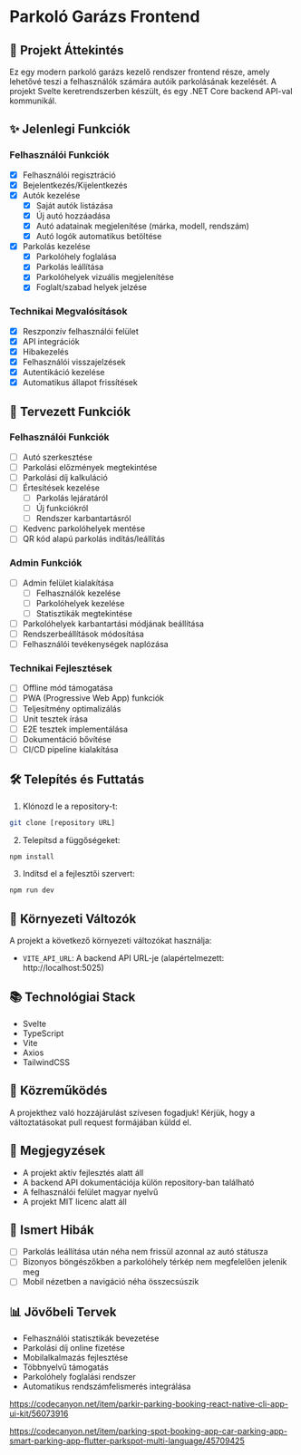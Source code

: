 # Parkoló Garázs Frontend

## 🚗 Projekt Áttekintés
Ez egy modern parkoló garázs kezelő rendszer frontend része, amely lehetővé teszi a felhasználók számára autóik parkolásának kezelését. A projekt Svelte keretrendszerben készült, és egy .NET Core backend API-val kommunikál.

## ✨ Jelenlegi Funkciók

### Felhasználói Funkciók
- [x] Felhasználói regisztráció
- [x] Bejelentkezés/Kijelentkezés
- [x] Autók kezelése
  - [x] Saját autók listázása
  - [x] Új autó hozzáadása
  - [x] Autó adatainak megjelenítése (márka, modell, rendszám)
  - [x] Autó logók automatikus betöltése
- [x] Parkolás kezelése
  - [x] Parkolóhely foglalása
  - [x] Parkolás leállítása
  - [x] Parkolóhelyek vizuális megjelenítése
  - [x] Foglalt/szabad helyek jelzése

### Technikai Megvalósítások
- [x] Reszponzív felhasználói felület
- [x] API integrációk
- [x] Hibakezelés
- [x] Felhasználói visszajelzések
- [x] Autentikáció kezelése
- [x] Automatikus állapot frissítések

## 🎯 Tervezett Funkciók

### Felhasználói Funkciók
- [ ] Autó szerkesztése
- [ ] Parkolási előzmények megtekintése
- [ ] Parkolási díj kalkuláció
- [ ] Értesítések kezelése
  - [ ] Parkolás lejáratáról
  - [ ] Új funkciókról
  - [ ] Rendszer karbantartásról
- [ ] Kedvenc parkolóhelyek mentése
- [ ] QR kód alapú parkolás indítás/leállítás

### Admin Funkciók
- [ ] Admin felület kialakítása
  - [ ] Felhasználók kezelése
  - [ ] Parkolóhelyek kezelése
  - [ ] Statisztikák megtekintése
- [ ] Parkolóhelyek karbantartási módjának beállítása
- [ ] Rendszerbeállítások módosítása
- [ ] Felhasználói tevékenységek naplózása

### Technikai Fejlesztések
- [ ] Offline mód támogatása
- [ ] PWA (Progressive Web App) funkciók
- [ ] Teljesítmény optimalizálás
- [ ] Unit tesztek írása
- [ ] E2E tesztek implementálása
- [ ] Dokumentáció bővítése
- [ ] CI/CD pipeline kialakítása

## 🛠️ Telepítés és Futtatás

1. Klónozd le a repository-t:
```bash
git clone [repository URL]
```

2. Telepítsd a függőségeket:
```bash
npm install
```

3. Indítsd el a fejlesztői szervert:
```bash
npm run dev
```

## 🔧 Környezeti Változók

A projekt a következő környezeti változókat használja:

- `VITE_API_URL`: A backend API URL-je (alapértelmezett: http://localhost:5025)

## 📚 Technológiai Stack

- Svelte
- TypeScript
- Vite
- Axios
- TailwindCSS

## 🤝 Közreműködés

A projekthez való hozzájárulást szívesen fogadjuk! Kérjük, hogy a változtatásokat pull request formájában küldd el.

## 📝 Megjegyzések

- A projekt aktív fejlesztés alatt áll
- A backend API dokumentációja külön repository-ban található
- A felhasználói felület magyar nyelvű
- A projekt MIT licenc alatt áll

## 🐛 Ismert Hibák

- [ ] Parkolás leállítása után néha nem frissül azonnal az autó státusza
- [ ] Bizonyos böngészőkben a parkolóhely térkép nem megfelelően jelenik meg
- [ ] Mobil nézetben a navigáció néha összecsúszik

## 📊 Jövőbeli Tervek

- Felhasználói statisztikák bevezetése
- Parkolási díj online fizetése
- Mobilalkalmazás fejlesztése
- Többnyelvű támogatás
- Parkolóhely foglalási rendszer
- Automatikus rendszámfelismerés integrálása

https://codecanyon.net/item/parkir-parking-booking-react-native-cli-app-ui-kit/56073916

https://codecanyon.net/item/parking-spot-booking-app-car-parking-app-smart-parking-app-flutter-parkspot-multi-language/45709425